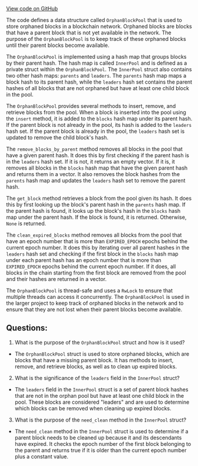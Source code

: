 [View code on GitHub](https://github.com/nervosnetwork/ckb/blob/develop/sync/src/orphan_block_pool.rs)

The code defines a data structure called `OrphanBlockPool` that is used to store orphaned blocks in a blockchain network. Orphaned blocks are blocks that have a parent block that is not yet available in the network. The purpose of the `OrphanBlockPool` is to keep track of these orphaned blocks until their parent blocks become available.

The `OrphanBlockPool` is implemented using a hash map that groups blocks by their parent hash. The hash map is called `InnerPool` and is defined as a private struct within the `OrphanBlockPool`. The `InnerPool` struct also contains two other hash maps: `parents` and `leaders`. The `parents` hash map maps a block hash to its parent hash, while the `leaders` hash set contains the parent hashes of all blocks that are not orphaned but have at least one child block in the pool.

The `OrphanBlockPool` provides several methods to insert, remove, and retrieve blocks from the pool. When a block is inserted into the pool using the `insert` method, it is added to the `blocks` hash map under its parent hash. If the parent block is not already in the pool, its hash is added to the `leaders` hash set. If the parent block is already in the pool, the `leaders` hash set is updated to remove the child block's hash.

The `remove_blocks_by_parent` method removes all blocks in the pool that have a given parent hash. It does this by first checking if the parent hash is in the `leaders` hash set. If it is not, it returns an empty vector. If it is, it removes all blocks in the `blocks` hash map that have the given parent hash and returns them in a vector. It also removes the block hashes from the `parents` hash map and updates the `leaders` hash set to remove the parent hash.

The `get_block` method retrieves a block from the pool given its hash. It does this by first looking up the block's parent hash in the `parents` hash map. If the parent hash is found, it looks up the block's hash in the `blocks` hash map under the parent hash. If the block is found, it is returned. Otherwise, `None` is returned.

The `clean_expired_blocks` method removes all blocks from the pool that have an epoch number that is more than `EXPIRED_EPOCH` epochs behind the current epoch number. It does this by iterating over all parent hashes in the `leaders` hash set and checking if the first block in the `blocks` hash map under each parent hash has an epoch number that is more than `EXPIRED_EPOCH` epochs behind the current epoch number. If it does, all blocks in the chain starting from the first block are removed from the pool and their hashes are returned in a vector.

The `OrphanBlockPool` is thread-safe and uses a `RwLock` to ensure that multiple threads can access it concurrently. The `OrphanBlockPool` is used in the larger project to keep track of orphaned blocks in the network and to ensure that they are not lost when their parent blocks become available.
## Questions:
 1. What is the purpose of the `OrphanBlockPool` struct and how is it used?
- The `OrphanBlockPool` struct is used to store orphaned blocks, which are blocks that have a missing parent block. It has methods to insert, remove, and retrieve blocks, as well as to clean up expired blocks.

2. What is the significance of the `leaders` field in the `InnerPool` struct?
- The `leaders` field in the `InnerPool` struct is a set of parent block hashes that are not in the orphan pool but have at least one child block in the pool. These blocks are considered "leaders" and are used to determine which blocks can be removed when cleaning up expired blocks.

3. What is the purpose of the `need_clean` method in the `InnerPool` struct?
- The `need_clean` method in the `InnerPool` struct is used to determine if a parent block needs to be cleaned up because it and its descendants have expired. It checks the epoch number of the first block belonging to the parent and returns true if it is older than the current epoch number plus a constant value.
